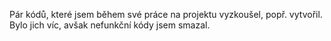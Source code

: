 Pár kódů, které jsem během své práce na projektu vyzkoušel, popř. vytvořil. Bylo jich víc, avšak nefunkční kódy jsem smazal.

